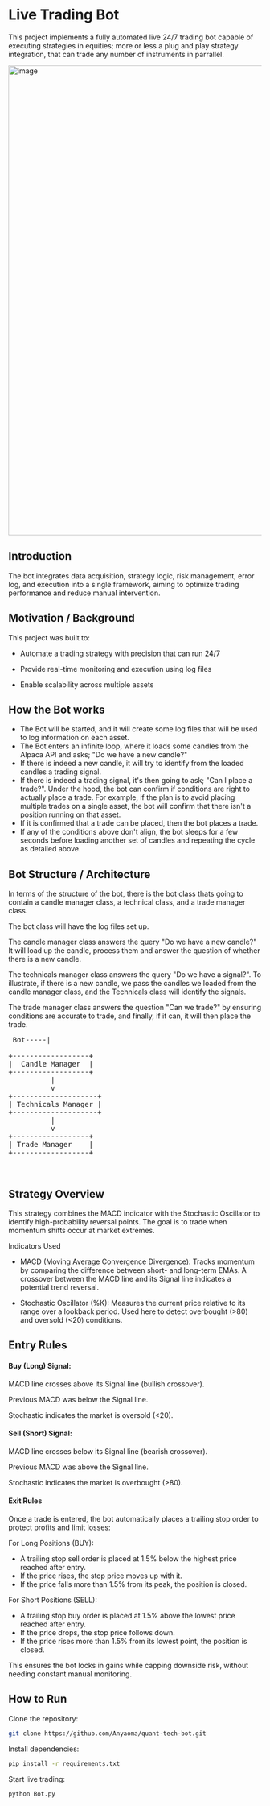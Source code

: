 # Live Trading Bot
This project implements a fully automated live 24/7 trading bot capable of executing strategies in equities; more or less a plug and play strategy integration, that can trade any number of instruments in parrallel.

<img width="1400" height="933" alt="image" src="https://github.com/user-attachments/assets/8117ecda-ac6a-41d2-93c1-0ffd638a5403" />

## Introduction

The bot integrates data acquisition, strategy logic, risk management, error log, and execution into a single framework, aiming to optimize trading performance and reduce manual intervention.

## Motivation / Background

This project was built to:

- Automate a trading strategy with precision that can run 24/7

- Provide real-time monitoring and execution using log files

- Enable scalability across multiple assets

## How the Bot works
- The Bot will be started, and it will create some log files that will be used to log information on each asset.
- The Bot enters an infinite loop, where it loads some candles from the Alpaca API and asks; "Do we have a new candle?"
- If there is indeed a new candle, it will try to identify from the loaded candles a trading signal.
- If there is indeed a trading signal, it's then going to ask; "Can I place a trade?". Under the hood, the bot can confirm if conditions are right to actually place a trade. For example, if the plan is to avoid placing multiple trades on a single asset, the bot will confirm that there isn't a position running on that asset.
- If it is confirmed that a trade can be placed, then the bot places a trade.
- If any of the conditions above don't align, the bot sleeps for a few seconds before loading another set of candles and repeating the cycle as detailed above.

## Bot Structure / Architecture

In terms of the structure of the bot, there is the bot class thats going to contain a candle manager class, a technical class, and a trade manager class. 

The bot class will have the log files set up. 

The candle manager class answers the query "Do we have a new candle?" It will load up the candle, process them and answer the question of whether there is a new candle.

The technicals manager class answers the query "Do we have a signal?". To illustrate, if there is a new candle, we pass the candles we loaded from the candle manager class, and the Technicals class will identify the signals.

The trade manager class answers the question "Can we trade?" by ensuring conditions are accurate to trade, and finally, if it can, it will then place the trade.

<pre> Bot-----|
                    
+------------------+
|  Candle Manager  |
+------------------+
          |
          v
+--------------------+
| Technicals Manager |
+--------------------+
          |
          v
+------------------+
| Trade Manager    |
+------------------+

  </pre>

## Strategy Overview

This strategy combines the MACD indicator with the Stochastic Oscillator to identify high-probability reversal points. The goal is to trade when momentum shifts occur at market extremes.

Indicators Used

- MACD (Moving Average Convergence Divergence): Tracks momentum by comparing the difference between short- and long-term EMAs. A crossover between the MACD line and its Signal line indicates a potential trend reversal.

- Stochastic Oscillator (%K): Measures the current price relative to its range over a lookback period. Used here to detect overbought (>80) and oversold (<20) conditions.

## Entry Rules

#### Buy (Long) Signal:

MACD line crosses above its Signal line (bullish crossover).

Previous MACD was below the Signal line.

Stochastic indicates the market is oversold (<20).


#### Sell (Short) Signal:

MACD line crosses below its Signal line (bearish crossover).

Previous MACD was above the Signal line.

Stochastic indicates the market is overbought (>80).


#### Exit Rules

Once a trade is entered, the bot automatically places a trailing stop order to protect profits and limit losses:

For Long Positions (BUY): 
- A trailing stop sell order is placed at 1.5% below the highest price reached after entry.
- If the price rises, the stop price moves up with it.
- If the price falls more than 1.5% from its peak, the position is closed.

For Short Positions (SELL):
- A trailing stop buy order is placed at 1.5% above the lowest price reached after entry.
- If the price drops, the stop price follows down.
- If the price rises more than 1.5% from its lowest point, the position is closed.

This ensures the bot locks in gains while capping downside risk, without needing constant manual monitoring. 

## How to Run

Clone the repository:

```bash
git clone https://github.com/Anyaoma/quant-tech-bot.git
```

Install dependencies:
```bash
pip install -r requirements.txt
```

Start live trading:
```bash
python Bot.py
```
